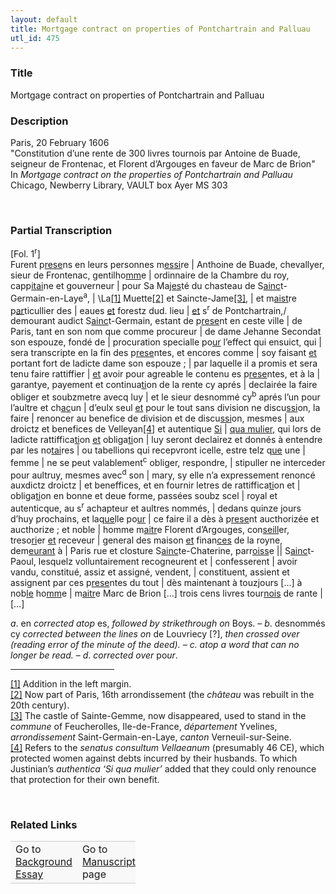 ```yaml
---  
layout: default  
title: Mortgage contract on properties of Pontchartrain and Palluau  
utl_id: 475
---
```


### Title

Mortgage contract on properties of Pontchartrain and Palluau

### Description

<p>Paris, 20 February 1606<br />
"Constitution d’une rente de 300 livres tournois par Antoine de Buade, seigneur de Frontenac, et Florent d’Argouges en faveur de Marc de Brion"<br />
In <em>Mortgage contract on the properties of Pontchartrain and Palluau</em><br />
Chicago, Newberry Library, VAULT box Ayer MS 303</p>
<p> </p>


### Partial Transcription

<p>[Fol. 1<sup>r</sup>]<br />
Furent p<u>rese</u>ns en leurs personnes m<u>essi</u>re | Anthoine de Buade, chevallyer, sieur de Frontenac, gentilho<u>mm</u>e | ordinnaire de la Chambre du roy, capp<u>itai</u>ne et gouverneur | pour Sa Ma<u>jes</u>té du chasteau de S<u>ainc</u>t-Germain-en-Laye<sup>a</sup>, | \La<a href="#_ftn1" name="_ftnref1" title="" id="_ftnref1">[1]</a> Muette<a href="#_ftn2" name="_ftnref2" title="" id="_ftnref2">[2]</a> et Saincte-Jame<a href="#_ftn3" name="_ftnref3" title="" id="_ftnref3">[3]</a>, | et m<u>aist</u>re p<u>ar</u>ticullier des | eaues <u>et</u> forestz dud. lieu | <u>et</u> s<sup>r</sup> de Pontchartrain,/ demourant audict S<u>ainc</u>t-Germain, estant de p<u>rese</u>nt en ceste ville | de Paris, tant en son nom que comme procureur | de dame Jehanne Secondat son espouze, fondé de | procuration specialle po<u>ur</u> l’effect qui ensuict, qui | sera transcripte en la fin des p<u>rese</u>ntes, et encores comme | soy faisant <u>et</u> portant fort de ladicte dame son espouze ; | par laquelle il a promis et sera tenu faire rattiffier | <u>et</u> avoir pour agreable le contenu es p<u>rese</u>ntes, et à la | garantye, payement et continua<u>ti</u>on de la rente cy aprés | declairée la faire obliger et soubzmetre avecq luy | et le sieur desnommé cy<sup>b</sup> aprés l’un pour l’aultre et ch<u>ac</u>un | d’eulx seul <u>et</u> pour le tout sans division ne discu<u>ssi</u>on, la faire | renoncer au benefice de division et de discu<u>ssi</u>on, mesmes | aux droictz et benefices de Velleyan<a href="#_ftn4" name="_ftnref4" title="" id="_ftnref4">[4]</a> et autentique <u>Si</u> | <u>qua mulier</u>, qui lors de ladicte rattiffica<u>ti</u>on <u>et</u> obliga<u>ti</u>on | luy seront declairez et donnés à entendre par les no<u>tai</u>res | ou tabellions qui recepvront icelle, estre telz q<u>ue</u> une | femme | ne se peut valablement<sup>c</sup> obliger, respondre, | stipuller ne interceder pour aultruy, mesmes avec<sup>d</sup> son | mary, sy elle n’a expressement renoncé auxdictz droictz | et beneffices, et en fournir letres de rattiffica<u>ti</u>on et | obliga<u>ti</u>on en bonne et deue forme, passées soubz scel | royal et autenticque, au s<sup>r</sup> achapteur et aultres nommés, | dedans quinze jours d’huy prochains, et laq<u>ue</u>lle po<u>ur</u> | ce faire il a dès à p<u>rese</u>nt aucthorizée et aucthorize ; et noble | homme m<u>aitr</u>e Florent d’Argouges, con<u>seill</u>er, treso<u>ri</u>er <u>et</u> receveur | general des maison <u>et</u> finan<u>ces</u> de la royne, dem<u>eurant</u> à | Paris rue et closture S<u>ainc</u>te-Chaterine, parr<u>oiss</u>e || S<u>ainc</u>t-Paoul, lesquelz volluntairement recogneurent et | confesserent | avoir vandu, constitué, assiz et assigné, vendent, | constituent, assient et assignent par ces p<u>rese</u>ntes du tout | dès maintenant à touzjours […] à nob<u>le</u> ho<u>mm</u>e | m<u>aitr</u>e Marc de Brion […] trois cens livres tour<u>nois</u> de rante | […]</p>
<p><em>a</em>. en <em>corrected atop</em> es, <em>followed by strikethrough on</em> Boys. – <em>b</em>. desnommés cy <em>corrected between the lines on</em> de Louvriecy [?], <em>then crossed over</em> <em>(reading error of the minute of the deed). – c. </em><em>atop a word that can no longer be read.</em> – <em>d</em>. <em>corrected over </em>po<em>ur</em>.</p>
<div>
<hr align="left" size="1" width="33%" /><div id="ftn1"><a href="#_ftnref1" name="_ftn1" title="" id="_ftn1">[1]</a> Addition in the left margin.</div>
<div id="ftn2"><a href="#_ftnref2" name="_ftn2" title="" id="_ftn2">[2]</a> Now part of Paris, 16th arrondissement (the <em>château</em> was rebuilt in the 20th century).</div>
<div id="ftn3"><a href="#_ftnref3" name="_ftn3" title="" id="_ftn3">[3]</a> The castle of Sainte-Gemme, now disappeared, used to stand in the <em>commune</em> of Feucherolles, Ile-de-France, <em>département</em> Yvelines, <em>arrondissement</em> Saint-Germain-en-Laye, <em>canton</em> Verneuil-sur-Seine.</div>
<div id="ftn4"><a href="#_ftnref4" name="_ftn4" title="" id="_ftn4">[4]</a> Refers to the <em>senatus consultum Vellaeanum</em> (presumably 46 CE), which protected women against debts incurred by their husbands. To which Justinian’s <em>authentica</em> <em>‘Si qua mulier’</em> added that they could only renounce that protection for their own benefit.
<p> </p>
</div>
</div>


### Related Links

<table border="0.5" cellpadding="1" cellspacing="1" style="width: 200px; background-color:#F8F8F8;">
    <tbody style="border-color:#ccc">
        <tr style="border-color:#ccc">
            <td>Go to <a href="https://centerfordigitalhumanities.github.io/Newberry-French-paleography/_background_essay/475" target="_blank">Background Essay</a></td>
            <td>Go to <a href="https://centerfordigitalhumanities.github.io/Newberry-French-paleography/www/record.html?id=475" target="_blank">Manuscript</a> page</td>
        </tr>
    </tbody>
</table>